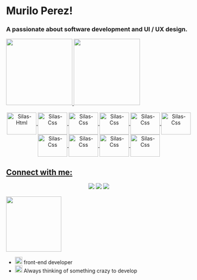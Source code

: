 # Murilo Perez!
<h3>A passionate about software development and UI / UX design.</h3>


<div aling="center">
<a href="https://github.com/rafaballerini">
<img height="180em" src="https://github-readme-stats.vercel.app/api?username=MuriloPerez10&show_icons=true&theme=tokyonight">
<img height="180em" src="https://github-readme-stats.vercel.app/api/top-langs/?username=MuriloPerez10&layout=compact&langs_count=7&theme=tokyonight"/>
</div>

<div style="display: inline_block" align="center"><br>
  <img align="center" alt="Silas-Html" height="60" width="80" src="https://cdn.jsdelivr.net/gh/devicons/devicon/icons/html5/html5-original.svg">
  <img align="center" alt="Silas-Css" height="60" width="80" src="https://cdn.jsdelivr.net/gh/devicons/devicon/icons/css3/css3-original.svg">
  <img align="center" alt="Silas-Css" height="60" width="80" src="https://cdn.jsdelivr.net/gh/devicons/devicon/icons/sass/sass-original.svg">
  <img align="center" alt="Silas-Css" height="60" width="80" src="https://cdn.jsdelivr.net/gh/devicons/devicon/icons/javascript/javascript-original.svg">
  <img align="center" alt="Silas-Css" height="60" width="80" src="https://cdn.jsdelivr.net/gh/devicons/devicon/icons/react/react-original.svg">
  <img align="center" alt="Silas-Css" height="60" width="80" src="https://cdn.jsdelivr.net/gh/devicons/devicon/icons/nodejs/nodejs-original.svg">
  <img align="center" alt="Silas-Css" height="60" width="80" src="https://cdn.jsdelivr.net/gh/devicons/devicon/icons/c/c-original.svg">
  <img align="center" alt="Silas-Css" height="60" width="80" src="https://cdn.jsdelivr.net/gh/devicons/devicon/icons/python/python-original.svg">
  <img align="center" alt="Silas-Css" height="60" width="80" src="https://cdn.jsdelivr.net/gh/devicons/devicon/icons/postgresql/postgresql-original.svg">
  <img align="center" alt="Silas-Css" height="60" width="80" src="https://cdn.jsdelivr.net/gh/devicons/devicon/icons/linux/linux-original.svg">
</div>

## Connect with me:
<div align="center"> 
  <a href="https://instagram.com/#" target="_blank"><img src="https://img.shields.io/badge/-Instagram-%23E4405F?style=for-the-badge&logo=instagram&logoColor=white" target="_blank"></a>
  <a href = "mailto:muriloperez21@gmail.com"><img src="https://img.shields.io/badge/-Gmail-%23333?style=for-the-badge&logo=gmail&logoColor=white" target="_blank"></a>
  <a href="https://www.linkedin.com/in/murilo-perez" target="_blank"><img src="https://img.shields.io/badge/-LinkedIn-%230077B5?style=for-the-badge&logo=linkedin&logoColor=white" target="_blank"></a> 
</div>

<div><br>
<img src="https://media.giphy.com/media/JIX9t2j0ZTN9S/giphy.gif" width="150px">

- <img alt="GIF" src="https://github.com/TheDudeThatCode/TheDudeThatCode/raw/master/Assets/gandalf_parrot.gif" width="20vw" /> front-end developer
- <img alt="GIF" src="https://github.com/TheDudeThatCode/TheDudeThatCode/blob/master/Assets/hmm.gif" width="20vw" /> Always thinking of something crazy to develop
</div>
  
